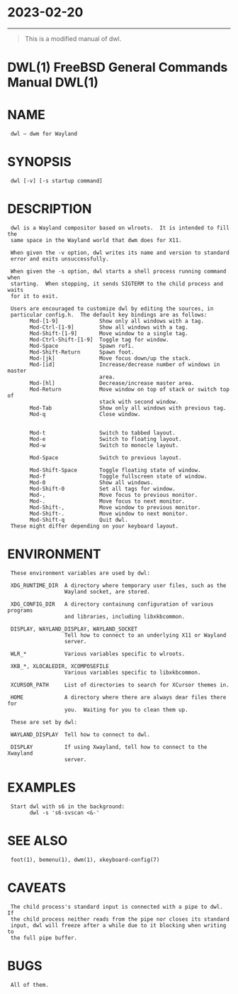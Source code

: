 # 2023-02-20
---


> This is a modified manual of dwl.

# DWL(1)                  FreeBSD General Commands Manual                 DWL(1)

# NAME
     dwl – dwm for Wayland

# SYNOPSIS
     dwl [-v] [-s startup command]

# DESCRIPTION
     dwl is a Wayland compositor based on wlroots.  It is intended to fill the
     same space in the Wayland world that dwm does for X11.

     When given the -v option, dwl writes its name and version to standard
     error and exits unsuccessfully.

     When given the -s option, dwl starts a shell process running command when
     starting.  When stopping, it sends SIGTERM to the child process and waits
     for it to exit.

     Users are encouraged to customize dwl by editing the sources, in
     particular config.h.  The default key bindings are as follows:
           Mod-[1-9]             Show only all windows with a tag.
           Mod-Ctrl-[1-9]        Show all windows with a tag.
           Mod-Shift-[1-9]       Move window to a single tag.
           Mod-Ctrl-Shift-[1-9]  Toggle tag for window.
           Mod-Space             Spawn rofi.
           Mod-Shift-Return      Spawn foot.
           Mod-[jk]              Move focus down/up the stack.
           Mod-[id]              Increase/decrease number of windows in master
                                 area.
           Mod-[hl]              Decrease/increase master area.
           Mod-Return            Move window on top of stack or switch top of
                                 stack with second window.
           Mod-Tab               Show only all windows with previous tag.
           Mod-q                 Close window.


           Mod-t                 Switch to tabbed layout.
           Mod-e                 Switch to floating layout.
           Mod-w                 Switch to monocle layout.

           Mod-Space             Switch to previous layout.

           Mod-Shift-Space       Toggle floating state of window.
           Mod-f                 Toggle fullscreen state of window.
           Mod-0                 Show all windows.
           Mod-Shift-0           Set all tags for window.
           Mod-,                 Move focus to previous monitor.
           Mod-.                 Move focus to next monitor.
           Mod-Shift-,           Move window to previous monitor.
           Mod-Shift-.           Move window to next monitor.
           Mod-Shift-q           Quit dwl.
     These might differ depending on your keyboard layout.

# ENVIRONMENT
     These environment variables are used by dwl:

     XDG_RUNTIME_DIR  A directory where temporary user files, such as the
                      Wayland socket, are stored.

     XDG_CONFIG_DIR   A directory containung configuration of various programs
                      and libraries, including libxkbcommon.

     DISPLAY, WAYLAND_DISPLAY, WAYLAND_SOCKET
                      Tell how to connect to an underlying X11 or Wayland
                      server.

     WLR_*            Various variables specific to wlroots.

     XKB_*, XLOCALEDIR, XCOMPOSEFILE
                      Various variables specific to libxkbcommon.

     XCURSOR_PATH     List of directories to search for XCursor themes in.

     HOME             A directory where there are always dear files there for
                      you.  Waiting for you to clean them up.

     These are set by dwl:

     WAYLAND_DISPLAY  Tell how to connect to dwl.

     DISPLAY          If using Xwayland, tell how to connect to the Xwayland
                      server.

# EXAMPLES
     Start dwl with s6 in the background:
           dwl -s 's6-svscan <&-'

# SEE ALSO
     foot(1), bemenu(1), dwm(1), xkeyboard-config(7)

# CAVEATS
     The child process's standard input is connected with a pipe to dwl.  If
     the child process neither reads from the pipe nor closes its standard
     input, dwl will freeze after a while due to it blocking when writing to
     the full pipe buffer.

# BUGS
     All of them.

